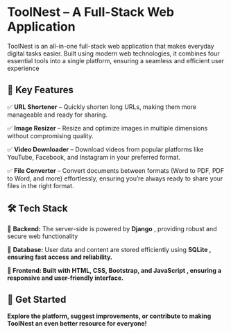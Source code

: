 
<h1>ToolNest – A Full-Stack Web Application</h1>

<p>ToolNest is an all-in-one full-stack web application that makes everyday digital tasks easier. Built using modern web technologies, it combines four essential tools into a single platform, ensuring a seamless and efficient user experience</p>

<h2>🌟 Key Features</h2>

<p>✅ <strong>URL Shortener</strong> – Quickly shorten long URLs, making them more manageable and ready for sharing.</p>
<p>✅ <strong>Image Resizer</strong> – Resize and optimize images in multiple dimensions without compromising quality.</p>
<p>✅ <strong>Video Downloader</strong> – Download videos from popular platforms like YouTube, Facebook, and Instagram in your preferred format.</p>
<p>✅ <strong>File Converter</strong> – Convert documents between formats (Word to PDF, PDF to Word, and more) effortlessly, ensuring you’re always ready to share your files in the right format.</p>

<h2>🛠 Tech Stack</h2>

<p>🔹 <strong>Backend:</strong> The server-side is powered by <strong> Django</strong> , providing robust and secure web functionality</p>
<p>🔹 <strong>Database:</strong> User data and content are stored efficiently using <strong> SQLite <strong>, ensuring fast access and reliability.</p>
<p>🔹 <strong>Frontend:</strong> Built with <strong> HTML, CSS, Bootstrap, and JavaScript </strong>, ensuring a responsive and user-friendly interface.</p>

<h2>🚀 Get Started</h2>

<p>Explore the platform, suggest improvements, or contribute to making ToolNest an even better resource for everyone!</p>


